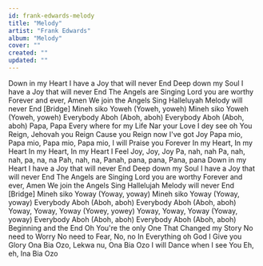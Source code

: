 ```yaml
---
id: frank-edwards-melody
title: "Melody"
artist: "Frank Edwards"
album: "Melody"
cover: ""
created: ""
updated: ""
---
```


Down in my Heart
I have a Joy that will never End
Deep down my Soul
I have a Joy that will never End
The Angels are Singing
Lord you are worthy
Forever and ever, Amen
We join the Angels
Sing Halleluyah
Melody will never End
[Bridge]
Mineh siko Yoweh
(Yoweh, yoweh)
Mineh siko Yoweh
(Yoweh, yoweh)
Everybody Aboh (Aboh, aboh)
Everybody Aboh (Aboh, aboh)
Papa, Papa
Every where for my Life
Nar your Love I dey see oh
You Reign, Jehovah you Reign
Cause you Reign now
I've got Joy
Papa mio, Papa mio,
Papa mio, Papa mio,
I will Praise you Forever
In my Heart, In my Heart
In my Heart, In my Heart
I Feel Joy, Joy, Joy
Pa, nah, nah
Pa, nah, nah, pa, na, na
Pah, nah, na,
Panah, pana, pana,
Pana, pana
Down in my Heart
I have a Joy that will never End
Deep down my Soul
I have a Joy that will never End
The Angels are Singing
Lord you are worthy
Forever and ever, Amen
We join the Angels
Sing Hallelujah
Melody will never End
[Bridge]
Mineh siko Yoway
(Yoway, yoway)
Mineh siko Yoway
(Yoway, yoway)
Everybody Aboh (Aboh, aboh)
Everybody Aboh (Aboh, aboh)
Yoway, Yoway, Yoway
(Yowey, yowey)
Yoway, Yoway, Yoway
(Yoway, yoway)
Everybody Aboh (Aboh, aboh)
Everybody Aboh (Aboh, aboh)
Beginning and the End Oh
You're the only One
That Changed my Story
No need to Worry
No need to Fear, No, no
In Everything oh God
I Give you Glory
Ona Bia Ozo, Lekwa nu,
Ona Bia Ozo
I will Dance when I see You
Eh, eh, Ina Bia Ozo